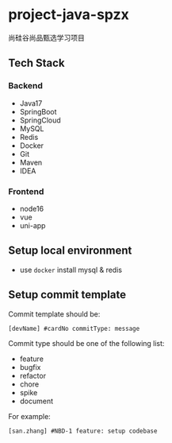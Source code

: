 # project-java-spzx
尚硅谷尚品甄选学习项目

## Tech Stack
### Backend
- Java17
- SpringBoot
- SpringCloud
- MySQL
- Redis
- Docker
- Git
- Maven
- IDEA

### Frontend
- node16
- vue
- uni-app

## Setup local environment

- use `docker` install mysql & redis

## Setup commit template
Commit template should be:
```
[devName] #cardNo commitType: message
```

Commit type should be one of the following list:
* feature
* bugfix 
* refactor
* chore
* spike
* document


For example:
```
[san.zhang] #NBD-1 feature: setup codebase
```

